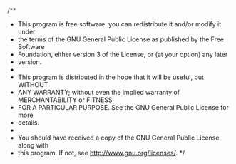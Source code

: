 /**
 * This program is free software: you can redistribute it and/or modify it under
 * the terms of the GNU General Public License as published by the Free Software
 * Foundation, either version 3 of the License, or (at your option) any later
 * version.
 * 
 * This program is distributed in the hope that it will be useful, but WITHOUT
 * ANY WARRANTY; without even the implied warranty of MERCHANTABILITY or FITNESS
 * FOR A PARTICULAR PURPOSE. See the GNU General Public License for more
 * details.
 * 
 * You should have received a copy of the GNU General Public License along with
 * this program. If not, see <http://www.gnu.org/licenses/>.
 */
